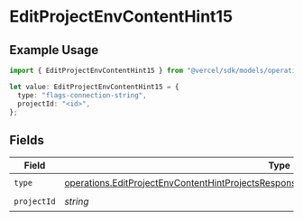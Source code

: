# EditProjectEnvContentHint15

## Example Usage

```typescript
import { EditProjectEnvContentHint15 } from "@vercel/sdk/models/operations/editprojectenv.js";

let value: EditProjectEnvContentHint15 = {
  type: "flags-connection-string",
  projectId: "<id>",
};
```

## Fields

| Field                                                                                                                                                                                                  | Type                                                                                                                                                                                                   | Required                                                                                                                                                                                               | Description                                                                                                                                                                                            |
| ------------------------------------------------------------------------------------------------------------------------------------------------------------------------------------------------------ | ------------------------------------------------------------------------------------------------------------------------------------------------------------------------------------------------------ | ------------------------------------------------------------------------------------------------------------------------------------------------------------------------------------------------------ | ------------------------------------------------------------------------------------------------------------------------------------------------------------------------------------------------------ |
| `type`                                                                                                                                                                                                 | [operations.EditProjectEnvContentHintProjectsResponse200ApplicationJSONResponseBody115Type](../../models/operations/editprojectenvcontenthintprojectsresponse200applicationjsonresponsebody115type.md) | :heavy_check_mark:                                                                                                                                                                                     | N/A                                                                                                                                                                                                    |
| `projectId`                                                                                                                                                                                            | *string*                                                                                                                                                                                               | :heavy_check_mark:                                                                                                                                                                                     | N/A                                                                                                                                                                                                    |